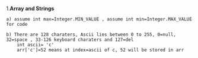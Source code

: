 1.**Array and Strings**

    a) assume int max=Integer.MIN_VALUE , assume int min=Integer.MAX_VALUE for code

    b) There are 128 charaters, Ascii lies between 0 to 255, 0=null, 32=space , 33-126 keyboard charaters and 127=del
        int ascii= 'c'
        arr['c']=52 means at index=ascii of c, 52 will be stored in arr 